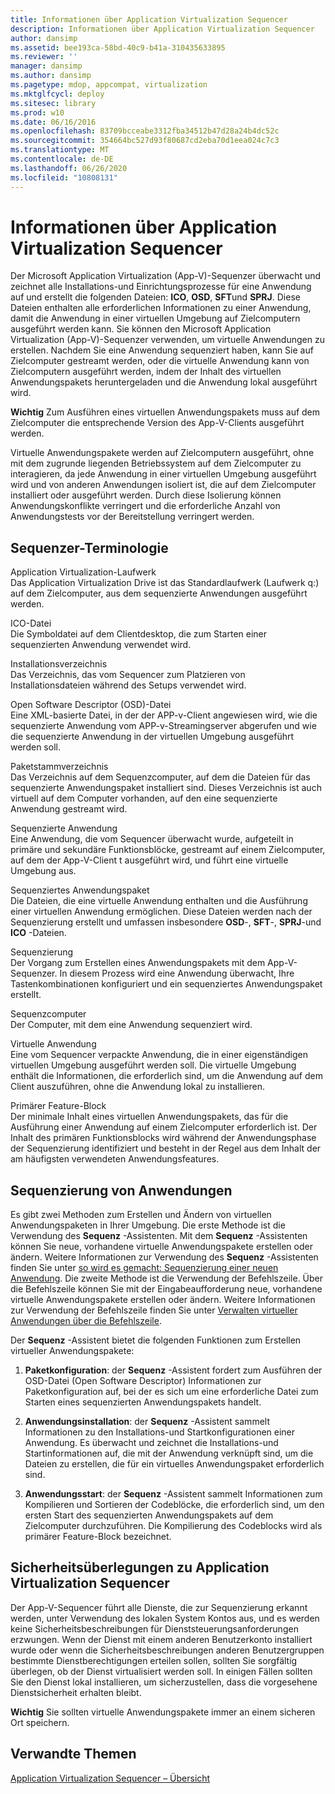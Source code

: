 ```yaml
---
title: Informationen über Application Virtualization Sequencer
description: Informationen über Application Virtualization Sequencer
author: dansimp
ms.assetid: bee193ca-58bd-40c9-b41a-310435633895
ms.reviewer: ''
manager: dansimp
ms.author: dansimp
ms.pagetype: mdop, appcompat, virtualization
ms.mktglfcycl: deploy
ms.sitesec: library
ms.prod: w10
ms.date: 06/16/2016
ms.openlocfilehash: 83709bcceabe3312fba34512b47d28a24b4dc52c
ms.sourcegitcommit: 354664bc527d93f80687cd2eba70d1eea024c7c3
ms.translationtype: MT
ms.contentlocale: de-DE
ms.lasthandoff: 06/26/2020
ms.locfileid: "10808131"
---
```

# Informationen über Application Virtualization Sequencer


Der Microsoft Application Virtualization (App-V)-Sequenzer überwacht und zeichnet alle Installations-und Einrichtungsprozesse für eine Anwendung auf und erstellt die folgenden Dateien: **ICO**, **OSD**, **SFT**und **SPRJ**. Diese Dateien enthalten alle erforderlichen Informationen zu einer Anwendung, damit die Anwendung in einer virtuellen Umgebung auf Zielcomputern ausgeführt werden kann. Sie können den Microsoft Application Virtualization (App-V)-Sequenzer verwenden, um virtuelle Anwendungen zu erstellen. Nachdem Sie eine Anwendung sequenziert haben, kann Sie auf Zielcomputer gestreamt werden, oder die virtuelle Anwendung kann von Zielcomputern ausgeführt werden, indem der Inhalt des virtuellen Anwendungspakets heruntergeladen und die Anwendung lokal ausgeführt wird.

**Wichtig**  Zum Ausführen eines virtuellen Anwendungspakets muss auf dem Zielcomputer die entsprechende Version des App-V-Clients ausgeführt werden.

 

Virtuelle Anwendungspakete werden auf Zielcomputern ausgeführt, ohne mit dem zugrunde liegenden Betriebssystem auf dem Zielcomputer zu interagieren, da jede Anwendung in einer virtuellen Umgebung ausgeführt wird und von anderen Anwendungen isoliert ist, die auf dem Zielcomputer installiert oder ausgeführt werden. Durch diese Isolierung können Anwendungskonflikte verringert und die erforderliche Anzahl von Anwendungstests vor der Bereitstellung verringert werden.

## Sequenzer-Terminologie


<a href="" id="application-virtualization-drive"></a>Application Virtualization-Laufwerk  
Das Application Virtualization Drive ist das Standardlaufwerk (Laufwerk q:\) auf dem Zielcomputer, aus dem sequenzierte Anwendungen ausgeführt werden.

<a href="" id="ico-file"></a>ICO-Datei  
Die Symboldatei auf dem Clientdesktop, die zum Starten einer sequenzierten Anwendung verwendet wird.

<a href="" id="installation-directory"></a>Installationsverzeichnis  
Das Verzeichnis, das vom Sequencer zum Platzieren von Installationsdateien während des Setups verwendet wird.

<a href="" id="open-software-descriptor--osd--file"></a>Open Software Descriptor (OSD)-Datei  
Eine XML-basierte Datei, in der der APP-v-Client angewiesen wird, wie die sequenzierte Anwendung vom APP-v-Streamingserver abgerufen und wie die sequenzierte Anwendung in der virtuellen Umgebung ausgeführt werden soll.

<a href="" id="package-root-directory"></a>Paketstammverzeichnis  
Das Verzeichnis auf dem Sequenzcomputer, auf dem die Dateien für das sequenzierte Anwendungspaket installiert sind. Dieses Verzeichnis ist auch virtuell auf dem Computer vorhanden, auf den eine sequenzierte Anwendung gestreamt wird.

<a href="" id="sequenced-application"></a>Sequenzierte Anwendung  
Eine Anwendung, die vom Sequencer überwacht wurde, aufgeteilt in primäre und sekundäre Funktionsblöcke, gestreamt auf einem Zielcomputer, auf dem der App-V-Client t ausgeführt wird, und führt eine virtuelle Umgebung aus.

<a href="" id="sequenced-application-package"></a>Sequenziertes Anwendungspaket  
Die Dateien, die eine virtuelle Anwendung enthalten und die Ausführung einer virtuellen Anwendung ermöglichen. Diese Dateien werden nach der Sequenzierung erstellt und umfassen insbesondere **OSD**-, **SFT**-, **SPRJ**-und **ICO** -Dateien.

<a href="" id="sequencing"></a>Sequenzierung  
Der Vorgang zum Erstellen eines Anwendungspakets mit dem App-V-Sequenzer. In diesem Prozess wird eine Anwendung überwacht, Ihre Tastenkombinationen konfiguriert und ein sequenziertes Anwendungspaket erstellt.

<a href="" id="sequencing-computer"></a>Sequenzcomputer  
Der Computer, mit dem eine Anwendung sequenziert wird.

<a href="" id="virtual-application"></a>Virtuelle Anwendung  
Eine vom Sequencer verpackte Anwendung, die in einer eigenständigen virtuellen Umgebung ausgeführt werden soll. Die virtuelle Umgebung enthält die Informationen, die erforderlich sind, um die Anwendung auf dem Client auszuführen, ohne die Anwendung lokal zu installieren.

<a href="" id="primary-feature-block"></a>Primärer Feature-Block  
Der minimale Inhalt eines virtuellen Anwendungspakets, das für die Ausführung einer Anwendung auf einem Zielcomputer erforderlich ist. Der Inhalt des primären Funktionsblocks wird während der Anwendungsphase der Sequenzierung identifiziert und besteht in der Regel aus dem Inhalt der am häufigsten verwendeten Anwendungsfeatures.

## <a href="" id="sequencing-applications-"></a>Sequenzierung von Anwendungen


Es gibt zwei Methoden zum Erstellen und Ändern von virtuellen Anwendungspaketen in Ihrer Umgebung. Die erste Methode ist die Verwendung des **Sequenz** -Assistenten. Mit dem **Sequenz** -Assistenten können Sie neue, vorhandene virtuelle Anwendungspakete erstellen oder ändern. Weitere Informationen zur Verwendung des **Sequenz** -Assistenten finden Sie unter [so wird es gemacht: Sequenzierung einer neuen Anwendung](how-to-sequence-a-new-application.md). Die zweite Methode ist die Verwendung der Befehlszeile. Über die Befehlszeile können Sie mit der Eingabeaufforderung neue, vorhandene virtuelle Anwendungspakete erstellen oder ändern. Weitere Informationen zur Verwendung der Befehlszeile finden Sie unter [Verwalten virtueller Anwendungen über die Befehlszeile](how-to-manage-virtual-applications-using-the-command-line.md).

Der **Sequenz** -Assistent bietet die folgenden Funktionen zum Erstellen virtueller Anwendungspakete:

1.  **Paketkonfiguration**: der **Sequenz** -Assistent fordert zum Ausführen der OSD-Datei (Open Software Descriptor) Informationen zur Paketkonfiguration auf, bei der es sich um eine erforderliche Datei zum Starten eines sequenzierten Anwendungspakets handelt.

2.  **Anwendungsinstallation**: der **Sequenz** -Assistent sammelt Informationen zu den Installations-und Startkonfigurationen einer Anwendung. Es überwacht und zeichnet die Installations-und Startinformationen auf, die mit der Anwendung verknüpft sind, um die Dateien zu erstellen, die für ein virtuelles Anwendungspaket erforderlich sind.

3.  **Anwendungsstart**: der **Sequenz** -Assistent sammelt Informationen zum Kompilieren und Sortieren der Codeblöcke, die erforderlich sind, um den ersten Start des sequenzierten Anwendungspakets auf dem Zielcomputer durchzuführen. Die Kompilierung des Codeblocks wird als primärer Feature-Block bezeichnet.

## Sicherheitsüberlegungen zu Application Virtualization Sequencer


Der App-V-Sequencer führt alle Dienste, die zur Sequenzierung erkannt werden, unter Verwendung des lokalen System Kontos aus, und es werden keine Sicherheitsbeschreibungen für Dienststeuerungsanforderungen erzwungen. Wenn der Dienst mit einem anderen Benutzerkonto installiert wurde oder wenn die Sicherheitsbeschreibungen anderen Benutzergruppen bestimmte Dienstberechtigungen erteilen sollen, sollten Sie sorgfältig überlegen, ob der Dienst virtualisiert werden soll. In einigen Fällen sollten Sie den Dienst lokal installieren, um sicherzustellen, dass die vorgesehene Dienstsicherheit erhalten bleibt.

**Wichtig**  Sie sollten virtuelle Anwendungspakete immer an einem sicheren Ort speichern.

 

## Verwandte Themen


[Application Virtualization Sequencer – Übersicht](application-virtualization-sequencer-overview.md)

 

 





